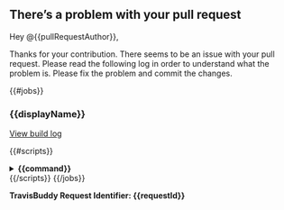 ## There’s a problem with your pull request

Hey @{{pullRequestAuthor}},

Thanks for your contribution. There seems to be an issue with your pull request. Please read the following log in order to understand what the problem is. Please fix the problem and commit the changes.

{{#jobs}}

### {{displayName}}

<a href="{{link}}">View build log</a>

{{#scripts}}

<details>
  <summary>
    <strong>
     {{command}}
    </strong>
  </summary>
```
{{&contents}}
```
</details>
{{/scripts}}
{{/jobs}}

**TravisBuddy Request Identifier: {{requestId}}**
